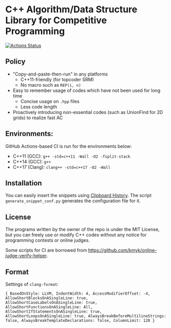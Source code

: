 # C++ Algorithm/Data Structure Library for Competitive Programming

[![Actions Status](https://github.com/rsm9/cplib-cpp/workflows/verify/badge.svg)](https://github.com/rsm9/cplib-cpp/actions)

## Policy

- "Copy-and-paste-then-run" in any platforms
  - C++11-friendly (for topcoder SRM)
  - No macro such as `REP(i, n)`
- Easy to remember usage of codes which have not been used for long time
  - Concise usage on `.hpp` files
  - Less code length
- Proactively introducing non-essential codes (such as UnionFind for 2D grids) to realize fast AC

## Environments:

GitHub Actions-based CI is run for the environments below:

- C++11 (GCC): `g++ -std=c++11 -Wall -O2 -fsplit-stack`
- C++14 (GCC): `g++`
- C++17 (Clang): `clang++ -std=c++17 -O2 -Wall`
 
## Installation

You can easily insert the snippets using [Clipboard History](https://blank-note.sakura.ne.jp/topics/clipboard_history.html). The script `generate_snippet_conf.py` generates the configuration file for it.

## License

The programs written by the owner of the repo is under the MIT License, but you can freely use or modify C++ codes without any notice for programming contests or online judges.

Some scripts for CI are borrowed from https://github.com/kmyk/online-judge-verify-helper.

## Format

Settings of `clang-format`:

```
{ BasedOnStyle: LLVM, IndentWidth: 4, AccessModifierOffset: -4, AllowShortBlocksOnASingleLine: true, AllowShortCaseLabelsOnASingleLine: true, AllowShortFunctionsOnASingleLine: All, AllowShortIfStatementsOnASingleLine: true, AllowShortLoopsOnASingleLine: true, AlwaysBreakBeforeMultilineStrings: false, AlwaysBreakTemplateDeclarations: false, ColumnLimit: 120 }
```
